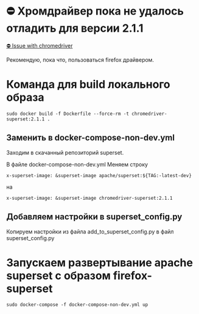 # ⛔ Хромдрайвер пока не удалось отладить для версии 2.1.1
[⛔ Issue with chromedriver](https://github.com/apache/superset/issues/25284)

Рекомендую, пока что, пользоваться firefox драйвером.

# Команда для build локального образа

```
sudo docker build -f Dockerfile --force-rm -t chromedriver-superset:2.1.1 .
```

## Заменить в docker-compose-non-dev.yml
Заходим в скачанный репозиторий superset.

В файле docker-compose-non-dev.yml Меняем строку 

```x-superset-image: &superset-image apache/superset:${TAG:-latest-dev}```

на

```x-superset-image: &superset-image chromedriver-superset:2.1.1```

## Добавляем настройки в superset_config.py
Копируем настройки из файла add_to_superset_config.py в файл superset_config.py

# Запускаем развертывание apache superset с образом firefox-superset
```sudo docker-compose -f docker-compose-non-dev.yml up```